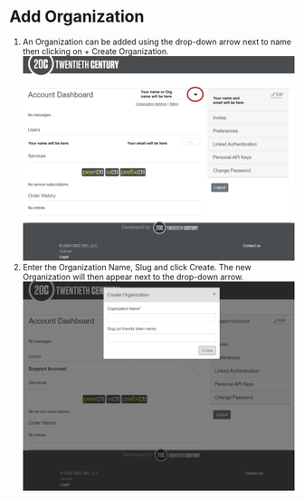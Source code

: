 # Add Organization

1. An Organization can be added using the drop-down arrow next to name then clicking on + Create Organization.
   ![](img/add-organization-images/addorg.png)
2. Enter the Organization Name, Slug and click Create. The new Organization will then appear next to the drop-down arrow.
   ![](img/add-organization-images/createorgpop.png)

